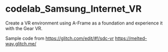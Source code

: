 # codelab_Samsung_Internet_VR
Create a VR environment using A-Frame as a foundation and experience it with the Gear VR.

Sample code from https://glitch.com/edit/#!/sdc-vr
https://melted-way.glitch.me/
